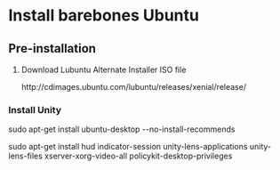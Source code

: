 <h1>Install barebones Ubuntu</h1>
<h2>Pre-installation</h2>
<ol>
<li>Download Lubuntu Alternate Installer ISO file</li>
<p>http://cdimages.ubuntu.com/lubuntu/releases/xenial/release/</p>
</ol>
<h3>Install Unity</h3>
<p>sudo apt-get install ubuntu-desktop --no-install-recommends</p>
<p>sudo apt-get install hud indicator-session unity-lens-applications unity-lens-files xserver-xorg-video-all policykit-desktop-privileges</p>
